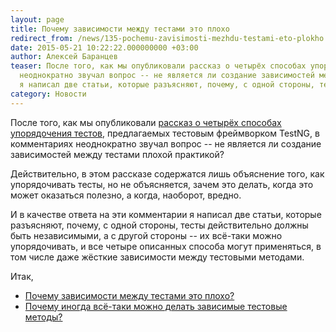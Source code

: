 ```yaml
---
layout: page
title: Почему зависимости между тестами это плохо
redirect_from: /news/135-pochemu-zavisimosti-mezhdu-testami-eto-plokho.html
date: 2015-05-21 10:22:22.000000000 +03:00
author: Алексей Баранцев
teaser: После того, как мы опубликовали рассказ о четырёх способах упорядочения тестов, предлагаемых тестовым фреймворком TestNG, в комментариях
  неоднократно звучал вопрос -- не является ли создание зависимостей между тестами плохой практикой? В качестве ответа на эти комментарии
  я написал две статьи, которые разъясняют, почему, с одной стороны, тесты действительно должны быть независимыми, а с другой стороны -- их всё-таки можно упорядочивать
category: Новости
---
```

После того, как мы опубликовали [рассказ о четырёх способах упорядочения тестов](http://software-testing.ru/library/testing/general-testing/2044--testng), предлагаемых тестовым фреймворком TestNG, в комментариях неоднократно звучал вопрос -- не является ли создание зависимостей между тестами плохой практикой?

Действительно, в этом рассказе содержатся лишь объяснение того, как упорядочивать тесты, но не объясняется, зачем это делать, когда это может оказаться полезно, а когда, наоборот, вредно.

И в качестве ответа на эти комментарии я написал две статьи, которые разъясняют, почему, с одной стороны, тесты действительно должны быть независимыми, а с другой стороны -- их всё-таки можно упорядочивать, и все четыре описанных способа могут применяться, в том числе даже жёсткие зависимости между тестовыми методами.

Итак,
* [Почему зависимости между тестами это плохо?](http://barancev.github.io/test-deps-are-evil/)
* [Почему иногда всё-таки можно делать зависимые тестовые методы?](http://barancev.github.io/test-methods-vs-test-classes/)

